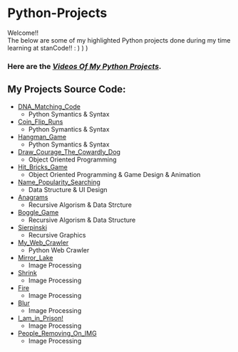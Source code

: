 # Python-Projects
Welcome!!\
The below are some of my highlighted Python projects done during my time learning at stanCode!! : ) ) )


### Here are the *[Videos Of My Python Projects](https://drive.google.com/drive/folders/1wqKC2SHTfffBw02KCQ0utuhAr0Bh_iW4?usp=sharing)*.


## My Projects Source Code:
* [DNA_Matching_Code](https://github.com/JackChu03/Python-Projects/blob/main/Jack%20Chu's%20Python%20Projects/DNA_Matching_Code/DNA_Matching_Code.py)
  * Python Symantics & Syntax
* [Coin_Flip_Runs](https://github.com/JackChu03/Python-Projects/blob/main/Jack%20Chu's%20Python%20Projects/coin_flip_runs/coin_flip_runs.py)
  * Python Symantics & Syntax
* [Hangman_Game](https://github.com/JackChu03/Python-Projects/blob/main/Jack%20Chu's%20Python%20Projects/hangman_game/hangman.py)
  * Python Symantics & Syntax
* [Draw_Courage_The_Cowardly_Dog](https://github.com/JackChu03/PythonProjects/blob/main/Jack%20Chu's%20Python%20Projects/Draw_Courage_The_Cowardly_Dog/my_drawing.py)
  * Object Oriented Programming
* [Hit_Bricks_Game](https://github.com/JackChu03/Python-Projects/blob/main/Jack%20Chu's%20Python%20Projects/hit_bricks_game/breakoutgraphics.py)
  * Object Oriented Programming & Game Design & Animation
* [Name_Popularity_Searching](https://github.com/JackChu03/Python-Projects/blob/main/Jack%20Chu's%20Python%20Projects/name_popularity_searching/babygraphics.py)
  * Data Structure & UI Design
* [Anagrams](https://github.com/JackChu03/Python-Projects/blob/main/Jack%20Chu's%20Python%20Projects/anagram/anagram.py)
  * Recursive Algorism & Data Strcture
* [Boggle_Game](https://github.com/JackChu03/Python-Projects/blob/main/Jack%20Chu's%20Python%20Projects/boggle_game/boggle.py)
  * Recursive Algorism & Data Structure
* [Sierpinski](https://github.com/JackChu03/Python-Projects/blob/main/Jack%20Chu's%20Python%20Projects/sierpinski/sierpinski.py)
  * Recursive Graphics
* [My_Web_Crawler](https://github.com/JackChu03/Python-Projects/blob/main/Jack%20Chu's%20Python%20Projects/name_popularity_searching/extension.py)
  * Python Web Crawler
* [Mirror_Lake](https://github.com/JackChu03/Python-Projects/blob/main/Jack%20Chu's%20Python%20Projects/Image_Manipulation/mirror_lake.py)
  * Image Processing
* [Shrink](https://github.com/JackChu03/Python-Projects/blob/main/Jack%20Chu's%20Python%20Projects/Image_Manipulation/shrink.py)
  * Image Processing
* [Fire](https://github.com/JackChu03/Python-Projects/blob/main/Jack%20Chu's%20Python%20Projects/Image_Manipulation/fire.py)
  * Image Processing
* [Blur](https://github.com/JackChu03/Python-Projects/blob/main/Jack%20Chu's%20Python%20Projects/Image_Manipulation/blur.py)
  * Image Processing
* [I_am_in_Prison!](https://github.com/JackChu03/Python-Projects/blob/main/Jack%20Chu's%20Python%20Projects/Image_Manipulation/best_photoshop_award.py)
  * Image Processing
* [People_Removing_On_IMG](https://github.com/JackChu03/Python-Projects/blob/main/Jack%20Chu's%20Python%20Projects/people_removing_on_img/stanCodoshop.py)
  * Image Processing
